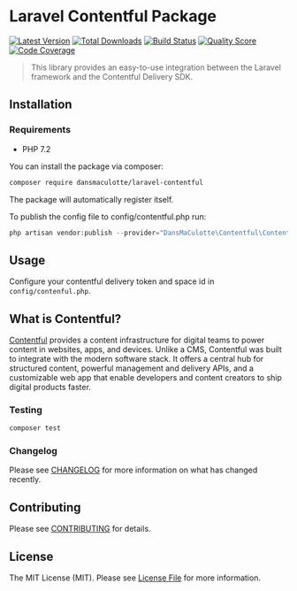 # Laravel Contentful Package

[![Latest Version](https://img.shields.io/packagist/v/dansmaculotte/laravel-contentful.svg?style=flat-square)](https://packagist.org/packages/dansmaculotte/laravel-contentful)
[![Total Downloads](https://img.shields.io/packagist/dt/dansmaculotte/laravel-contentful.svg?style=flat-square)](https://packagist.org/packages/dansmaculotte/laravel-contentful)
[![Build Status](https://img.shields.io/travis/dansmaculotte/laravel-contentful/master.svg?style=flat-square)](https://travis-ci.org/dansmaculotte/laravel-contentful)
[![Quality Score](https://img.shields.io/scrutinizer/g/DansMaCulotte/laravel-contentful.svg?style=flat-square)](https://scrutinizer-ci.com/g/dansmaculotte/laravel-contentful)
[![Code Coverage](https://img.shields.io/coveralls/github/dansmaculotte/laravel-contentful.svg?style=flat-square)](https://coveralls.io/github/dansmaculotte/laravel-contentful)

> This library provides an easy-to-use integration between the Laravel framework and the Contentful Delivery SDK.

## Installation

### Requirements

- PHP 7.2

You can install the package via composer:

```bash
composer require dansmaculotte/laravel-contentful
```

The package will automatically register itself.

To publish the config file to config/contentful.php run:

```php
php artisan vendor:publish --provider="DansMaCulotte\Contentful\ContentfulServiceProvider"
```

## Usage

Configure your contentful delivery token and space id in `config/contenful.php`.

## What is Contentful?

[Contentful](https://www.contentful.com) provides a content infrastructure for digital teams to power content in websites, apps, and devices. Unlike a CMS, Contentful was built to integrate with the modern software stack. It offers a central hub for structured content, powerful management and delivery APIs, and a customizable web app that enable developers and content creators to ship digital products faster.



### Testing

```bash
composer test
```

### Changelog

Please see [CHANGELOG](CHANGELOG.md) for more information on what has changed recently.

## Contributing

Please see [CONTRIBUTING](CONTRIBUTING.md) for details.

## License

The MIT License (MIT). Please see [License File](LICENSE.md) for more information.
